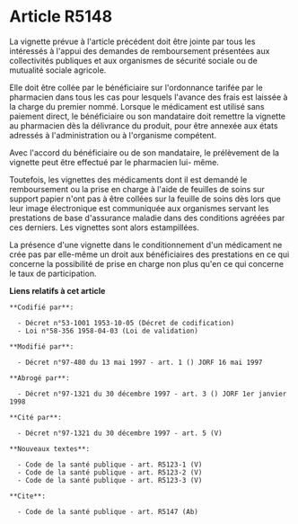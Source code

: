 # Article R5148

La vignette prévue à l'article précédent doit être jointe par tous les intéressés à l'appui des demandes de remboursement
présentées aux collectivités publiques et aux organismes de sécurité sociale ou de mutualité sociale agricole.

Elle doit être collée par le bénéficiaire sur l'ordonnance tarifée par le pharmacien dans tous les cas pour lesquels l'avance
des frais est laissée à la charge du premier nommé. Lorsque le médicament est utilisé sans paiement direct, le bénéficiaire
ou son mandataire doit remettre la vignette au pharmacien dès la délivrance du produit, pour être annexée aux états adressés
à l'administration ou à l'organisme compétent.

Avec l'accord du bénéficiaire ou de son mandataire, le prélèvement de la vignette peut être effectué par le pharmacien lui-
même.

Toutefois, les vignettes des médicaments dont il est demandé le remboursement ou la prise en charge à l'aide de feuilles de
soins sur support papier n'ont pas à être collées sur la feuille de soins dès lors que leur image électronique est
communiquée aux organismes servant les prestations de base d'assurance maladie dans des conditions agréées par ces derniers.
Les vignettes sont alors estampillées.

La présence d'une vignette dans le conditionnement d'un médicament ne crée pas par elle-même un droit aux bénéficiaires des
prestations en ce qui concerne la possibilité de prise en charge non plus qu'en ce qui concerne le taux de participation.

**Liens relatifs à cet article**

	**Codifié par**:

	  - Décret n°53-1001 1953-10-05 (Décret de codification)
	  - Loi n°58-356 1958-04-03 (Loi de validation)

	**Modifié par**:

	  - Décret n°97-480 du 13 mai 1997 - art. 1 () JORF 16 mai 1997

	**Abrogé par**:

	  - Décret n°97-1321 du 30 décembre 1997 - art. 3 () JORF 1er janvier 1998

	**Cité par**:

	  - Décret n°97-1321 du 30 décembre 1997 - art. 5 (V)

	**Nouveaux textes**:

	  - Code de la santé publique - art. R5123-1 (V)
	  - Code de la santé publique - art. R5123-2 (V)
	  - Code de la santé publique - art. R5123-3 (V)

	**Cite**:

	  - Code de la santé publique - art. R5147 (Ab)
